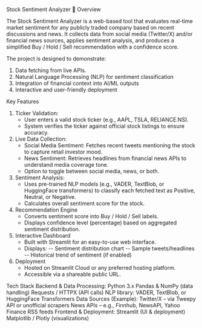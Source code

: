 Stock Sentiment Analyzer
📌 Overview

The Stock Sentiment Analyzer is a web-based tool that evaluates real-time market sentiment for any publicly traded company based on recent discussions and news. It collects data from social media (Twitter/X) and/or financial news sources, applies sentiment analysis, and produces a simplified Buy / Hold / Sell recommendation with a confidence score.

The project is designed to demonstrate:
1. Data fetching from live APIs.
2. Natural Language Processing (NLP) for sentiment classification
3. Integration of financial context into AI/ML outputs
4. Interactive and user-friendly deployment

Key Features
1. Ticker Validation:
    - User enters a valid stock ticker (e.g., AAPL, TSLA, RELIANCE.NS).
    - System verifies the ticker against official stock listings to ensure accuracy.
2. Live Data Collection:
    - Social Media Sentiment: Fetches recent tweets mentioning the stock to capture retail investor mood.
    - News Sentiment: Retrieves headlines from financial news APIs to understand media coverage tone.
    - Option to toggle between social media, news, or both.
3. Sentiment Analysis:
    - Uses pre-trained NLP models (e.g., VADER, TextBlob, or HuggingFace transformers) to classify each fetched text as Positive, Neutral, or Negative.
    - Calculates overall sentiment score for the stock.
4. Recommendation Engine
    - Converts sentiment score into Buy / Hold / Sell labels.
    - Displays confidence level (percentage) based on aggregated sentiment distribution.
5. Interactive Dashboard
    - Built with Streamlit for an easy-to-use web interface.
    - Displays:
        -- Sentiment distribution chart
        -- Sample tweets/headlines
        -- Historical trend of sentiment (if enabled)
6. Deployment
    - Hosted on Streamlit Cloud or any preferred hosting platform.
    - Accessible via a shareable public URL.

Tech Stack
Backend & Data Processing:
Python 3.x
Pandas & NumPy (data handling)
Requests / HTTPX (API calls)
NLP library: VADER, TextBlob, or HuggingFace Transformers
Data Sources (Example):
Twitter/X – via Tweepy API or unofficial scrapers
News APIs – e.g., Finnhub, NewsAPI, Yahoo Finance RSS feeds
Frontend & Deployment:
Streamlit (UI & deployment)
Matplotlib / Plotly (visualizations)